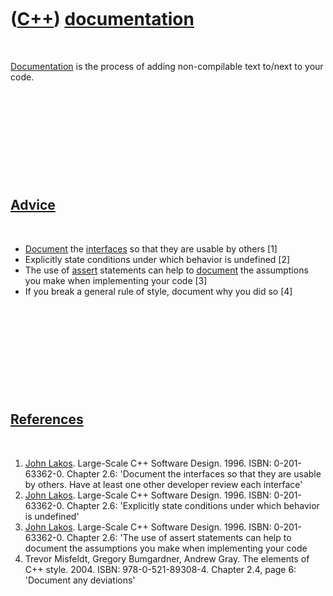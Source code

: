 



 

 

 

 

 

([C++](Cpp.htm)) [documentation](CppDocumentation.htm)
======================================================

 

[Documentation](CppDocumentation.htm) is the process of adding
non-compilable text to/next to your code.

 

 

 

 

 

[Advice](CppAdvice.htm)
-----------------------

 

-   [Document](CppDocumentation.htm) the [interfaces](CppInterface.htm)
    so that they are usable by others \[1\]
-   Explicitly state conditions under which behavior is undefined \[2\]
-   The use of [assert](CppAssert.htm) statements can help to
    [document](CppDocumentation.htm) the assumptions you make when
    implementing your code \[3\]
-   If you break a general rule of style, document why you did so \[4\]

 

 

 

 

 

[References](CppReferences.htm)
-------------------------------

 

1.  [John Lakos](CppJohnLakos.htm). Large-Scale C++ Software Design.
    1996. ISBN: 0-201-63362-0. Chapter 2.6: 'Document the interfaces so
    that they are usable by others. Have at least one other developer
    review each interface'
2.  [John Lakos](CppJohnLakos.htm). Large-Scale C++ Software Design.
    1996. ISBN: 0-201-63362-0. Chapter 2.6: 'Explicitly state conditions
    under which behavior is undefined'
3.  [John Lakos](CppJohnLakos.htm). Large-Scale C++ Software Design.
    1996. ISBN: 0-201-63362-0. Chapter 2.6: 'The use of assert
    statements can help to document the assumptions you make when
    implementing your code
4.  Trevor Misfeldt, Gregory Bumgardner, Andrew Gray. The elements of
    C++ style. 2004. ISBN: 978-0-521-89308-4. Chapter 2.4, page 6:
    'Document any deviations'

 

 

 

 

 





 



